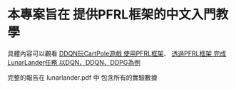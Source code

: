 # 本專案旨在 提供PFRL框架的中文入門教學 

具體內容可以觀看 [DDQN玩CartPole遊戲 使用PFRL框架](https://youtu.be/VgMG1JmbzgU)、
[透過PFRL框架 完成 LunarLander任務 以DQN、DDQN、DDPG為例](https://youtu.be/Vnn2ZufJy4w)

完整的報告在 lunarlander.pdf 中 包含所有的實驗數據
